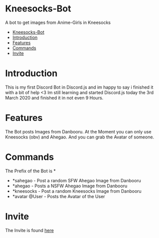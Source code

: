 # Kneesocks-Bot
A bot to get images from Anime-Girls in Kneesocks

* [Kneesocks-Bot](#kneesocks-bot)
* [Introduction](#introduction)
* [Features](#features)
* [Commands](#commands)
* [Invite](#invite)

# Introduction
This is my first Discord Bot in Discord.js and im happy to say i finished it with a bit of help <3
Im still learning and started Discord.js today the 3rd March 2020 and finished it in not even 9 Hours.

# Features
The Bot posts Images from Danbooru.
At the Moment you can only use Kneesocks (obv) and Ahegao.
And you can grab the Avatar of someone.

# Commands
The Prefix of the Bot is *

* *sahegao - Post a random SFW Ahegao Image from Danbooru
* *ahegao - Posts a NSFW Ahegao Image from Danbooru
* *kneesocks - Post a random Kneesocks Image from Danbooru
* *avatar @User - Posts the Avatar of the User

# Invite
The Invite is found [here](https://discordapp.com/oauth2/authorize?&client_id=691622066713133155&scope=bot&permissions=379968)
